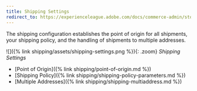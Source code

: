 ```yaml
---
title: Shipping Settings
redirect_to: https://experienceleague.adobe.com/docs/commerce-admin/stores-sales/delivery/shipping-settings.html
---
```


The shipping configuration establishes the point of origin for all shipments, your shipping policy, and the handling of shipments to multiple addresses.

![]({% link shipping/assets/shipping-settings.png %}){: .zoom}
_Shipping Settings_

- [Point of Origin]({% link shipping/point-of-origin.md %})
- [Shipping Policy]({% link shipping/shipping-policy-parameters.md %})
- [Multiple Addresses]({% link shipping/shipping-multiaddress.md %})
